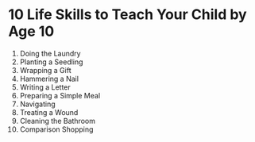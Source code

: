 # 10 Life Skills to Teach Your Child by Age 10

1. Doing the Laundry
2. Planting a Seedling
3. Wrapping a Gift
4. Hammering a Nail
5. Writing a Letter
6. Preparing a Simple Meal
7. Navigating
8. Treating a Wound
9. Cleaning the Bathroom
10. Comparison Shopping
